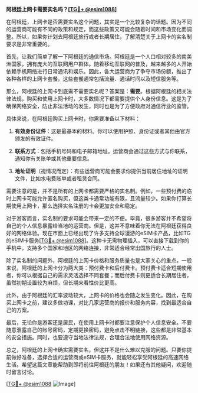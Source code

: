 **阿根廷上网卡需要实名吗？[[TG💪+ @esim1088](https://t.me/s/esim1088)]**

在阿根廷，上网卡是否需要实名这个问题，其实是一个比较复杂的话题。因为不同的运营商可能有不同的政策和规定，而这些政策又可能会随着时间和市场变化而调整。所以，如果你计划去阿根廷旅行或者长期居住，了解清楚关于上网卡的实名制要求是非常重要的。

首先，让我们简单了解一下阿根廷的通信市场。阿根廷是一个人口相对较多的南美洲国家，拥有庞大的互联网用户群体。随着移动互联网的普及，越来越多的人开始依赖手机网络进行日常通讯和娱乐。因此，各大运营商为了争夺市场份额，推出了各种各样的上网卡套餐。这些套餐通常包括流量、通话时间以及短信服务等。

那么，阿根廷的上网卡到底需不需要实名呢？答案是：**需要**。根据阿根廷的相关法律法规，购买和使用上网卡时，大多数情况下都需要提供个人身份信息。这是为了确保网络安全，防止非法活动的发生，同时也是为了方便政府对通信行业的监管。

具体来说，在阿根廷购买上网卡时，你需要准备以下材料：

1. **有效身份证件**：这是最基本的材料。你可以使用护照、身份证或者其他由官方颁发的有效证件。
   
2. **联系方式**：包括手机号码和电子邮箱地址。运营商会通过这些方式与你联系，通知你有关账单或其他重要信息。

3. **地址证明**（视情况而定）：有些运营商可能会要求你提供当前居住地址的证明文件，比如水电费账单或者租赁合同。

需要注意的是，并不是所有的上网卡都需要严格的实名制。例如，一些预付费的临时上网卡可能允许匿名购买，但这类卡通常功能有限，且流量较少。如果你打算长期使用上网卡，那么选择实名注册的卡会更加安全和稳定。

对于游客而言，实名制的要求可能会带来一定的不便。毕竟，很多游客并不希望将自己的个人信息暴露给当地的运营商。但是，这并不意味着你无法在阿根廷获得良好的网络体验。现在市面上已经出现了许多支持全球漫游的eSIM卡产品，比如TG的eSIM卡服务[[TG💪+ @esim1088](https://t.me/s/esim1088)]。这种卡无需物理插入，可以直接下载到你的手机中，支持多个国家和地区的网络连接，非常适合经常出国旅行的人士。

除了实名制的问题外，阿根廷的上网卡价格和服务质量也是大家关心的重点。一般来说，阿根廷的上网卡分为两大类：预付费卡和后付费卡。预付费卡适合短期使用者，你可以根据自己的需求灵活选择不同套餐；而后付费卡则更适合长期居住者，虽然初期设置较为麻烦，但长期来看性价比更高。

此外，由于阿根廷的汇率波动较大，上网卡的价格也会随之发生变化。因此，在购买上网卡之前，建议多做功课，对比几家运营商的报价和服务内容，找到最适合自己的方案。

最后，无论你是游客还是居民，在使用上网卡时都要注意保护个人信息安全。不要随意泄露自己的账号密码，定期更换密码，避免点击不明链接，这些都是非常基本的安全措施。同时，也要遵守当地法律法规，合理合法地使用网络资源。

总之，阿根廷的上网卡确实需要实名，但这并不是什么难以克服的问题。只要你提前做好准备，选择合适的运营商或eSIM卡服务，就能轻松享受阿根廷的高速网络生活。希望这篇文章能帮助到即将前往阿根廷的朋友！如果还有其他疑问，欢迎随时留言讨论。

[[TG💪+ @esim1088](https://t.me/s/esim1088) ![Image](https://i.postimg.cc/4NQfJmqS/Snipaste-2025-05-13-00-14-12.png)]
